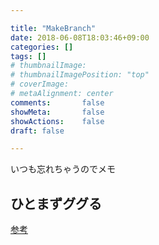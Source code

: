 ```yaml
---

title: "MakeBranch"
date: 2018-06-08T18:03:46+09:00
categories: []
tags: []
# thumbnailImage:
# thumbnailImagePosition: "top"
# coverImage:
# metaAlignment: center
comments:       false
showMeta:       false
showActions:    false
draft: false

---
```


いつも忘れちゃうのでメモ  
<!--more-->


## ひとまずググる

[参考](https://qiita.com/TetsuTaka/items/5ab227a8bd2cd7106833)  

